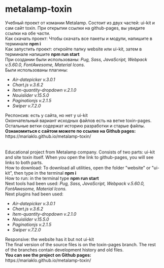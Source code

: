# metalamp-toxin
Учебный проект от комании Metalamp. Состоит из двух частей: ui-kit и сам сайт toxin. При открытии ссылки на github-pages, вы увидите ссылки на обе части.<br>
Как скачать проект: Чтобы скачать все пакеты и модули, напишите в терминале <b>npm i</b><br>
Как запустить проект: откройте папку website или ui-kit, затем в терминале напишите <b>npm run start</b><br>
При создании были использованы: <i>Pug, Sass, JavaScript, Webpack v.5.60.0, FontAwesome, Material Icons.</i><br>
Были использованы плагины: <br>
<ul>
  <li><i>Air-datepicker v.3.0.1</i></li>
  <li><i>Chart.js v.3.6.2</i></li>
  <li><i>Item-quantity-dropdown v.2.1.0</i></li>
  <li><i>Nouislider v.15.5.0</i></li>
  <li><i>Paginationjs v.2.1.5</i></li>
  <li><i>Swiper v.7.2.0</i></li>
</ul>
Респонсив: есть у сайта, но нет у ui-kit<br>
Окончательный вариант исходных файлов есть на ветке toxin-pages. Остальные ветки содержат историю разработки и старые файлы.<br>
<b>Ознакомиться с сайтом можете по ссылке на Github pages:</b> https://mariaklo.github.io/metalamp-toxin/
<br>
<br>
<br>
Educational project from Metalamp company. Consists of two parts: ui-kit and site toxin itself. When you open the link to github-pages, you will see links to both parts.<br>
How to download: To download all utilities, open the folder "website" or "ui-kit", then type in the terminal <b>npm i</b><br>
How to run: in the terminal type <b>npm run start</b><br>
Next tools had been used: <i>Pug, Sass, JavaScript, Webpack v.5.60.0, FontAwesome, Material Icons.</i><br>
Next plugins had been used: <br>
<ul>
  <li><i>Air-datepicker v.3.0.1</i></li>
  <li><i>Chart.js v.3.6.2</i></li>
  <li><i>Item-quantity-dropdown v.2.1.0</i></li>
  <li><i>Nouislider v.15.5.0</i></li>
  <li><i>Paginationjs v.2.1.5</i></li>
  <li><i>Swiper v.7.2.0</i></li>
</ul>
Responsive: the website has it but not ui-kit<br>
The final version of the source files is on the toxin-pages branch. The rest of the branches contain development history and old files.<br>
<b>You can see the project on Github pages:</b> https://mariaklo.github.io/metalamp-toxin/
